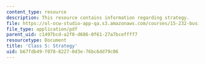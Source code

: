 ```yaml
---
content_type: resource
description: This resource contains information regarding strategy.
file: https://ol-ocw-studio-app-qa.s3.amazonaws.com/courses/15-232-business-model-innovation-global-health-in-frontier-markets-fall-2013/b67fdb49f07882270d3e76bc6dd79c06_MIT15_232F13_Class5.pdf
file_type: application/pdf
parent_uid: c1497bcd-a2f0-d686-0f61-27a7bceffff7
resourcetype: Document
title: 'Class 5: Strategy'
uid: b67fdb49-f078-8227-0d3e-76bc6dd79c06
---
```

